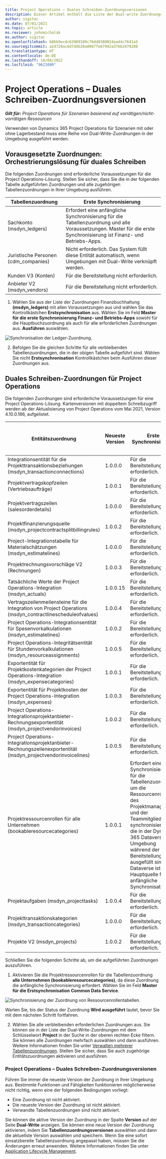 ```yaml
---
title: Project Operations – Duales Schreiben-Zuordnungsversionen
description: Dieser Artikel enthält die Liste der Dual-write Zuordnungen, die für Dynamics 365 Project Operations erforderlich sind.
author: sigitac
ms.date: 07/01/2021
ms.topic: article
ms.reviewer: johnmichalak
ms.author: sigitac
ms.openlocfilehash: b86b9ecdc63989189c76dd8380024aa44c7641a5
ms.sourcegitcommit: a2d720ac6d7ddb20a0967fe87992a376b2478208
ms.translationtype: HT
ms.contentlocale: de-DE
ms.lasthandoff: 10/04/2022
ms.locfileid: "9621080"
---
```

# <a name="project-operations-dual-write-map-versions"></a>Project Operations – Duales Schreiben-Zuordnungsversionen

_**Gilt für:** Project Operations für Szenarien basierend auf vorrätigen/nicht-vorrätigen Ressourcen_

Verwenden von Dynamics 365 Project Operations für Szenarien mit oder ohne Lagerbestand muss eine Reihe von Dual-Write-Zuordnungen in der Umgebung ausgeführt werden. 

## <a name="prerequisite-maps-dual-write-orchestration-solution"></a>Vorausgesetzte Zuordnungen: Orchestrierungslösung für duales Schreiben

Die folgenden Zuordnungen sind erforderliche Voraussetzungen für die Project Operations-Lösung. Stellen Sie sicher, dass Sie die in der folgenden Tabelle aufgeführten Zuordnungen und alle zugehörigen Tabellenzuordnungen in Ihrer Umgebung ausführen.

| Tabellenzuordnung | Erste Synchronisierung |
| --- | --- |
| Sachkonto (msdyn_ledgers) | Erfordert eine anfängliche Synchronisierung für die Tabellenzuordnung und alle Voraussetzungen. Master für die erste Synchronisierung ist Finanz- und Betriebs-Apps. |
| Juristische Personen (cdm_companies) | Nicht erforderlich. Das System füllt diese Entität automatisch, wenn Umgebungen mit Dual-Write verknüpft werden. |
| Kunden V3 (Konten) | Für die Bereitstellung nicht erforderlich. |
| Anbieter V2 (msdyn_vendors) | Für die Bereitstellung nicht erforderlich. |

1. Wählen Sie aus der Liste der Zuordnungen Finanzbuchhaltung **(msdyn\_ledgers)** mit allen Voraussetzungen aus und wählen Sie das Kontrollkästchen **Erstsynchronisation** aus. Wählen Sie im Feld **Master für die erste Synchronisierung** **Finanz- und Betriebs-Apps** sowohl für die Hauptbuchzuordnung als auch für alle erforderlichen Zuordnungen aus. **Ausführen** auswählen.

![Synchronisation der Ledger-Zuordnung.](media/DW6.png)

2. Befolgen Sie die gleichen Schritte für alle verbleibenden Tabellenzuordnungen, die in der obigen Tabelle aufgeführt sind. Wählen Sie nicht **Erstsynchronisation** Kontrollkästchen beim Ausführen dieser Zuordnungen aus.

## <a name="project-operations-dual-write-maps"></a>Duales Schreiben-Zuordnungen für Project Operations

Die folgenden Zuordnungen sind erforderliche Voraussetzungen für eine Project Operations-Lösung. Kartenversionen mit doppeltem Schreibzugriff werden ab der Aktualisierung von Project Operations vom Mai 2021, Version 4.10.0.186, aufgelistet.

| Entitätszuordnung | Neueste Version | Erste Synchronisierung | Erforderliche Dynamics 365 Finance-Version |
| --- | --- | --- | --- |
| Integrationsentität für die Projekttransaktionsbeziehungen (msdyn\_transactionconnections) | 1.0.0.0 | Für die Bereitstellung nicht erforderlich. ||
| Projektvertragskopfzeilen (Vertriebsaufträge) | 1.0.0.1 | Für die Bereitstellung nicht erforderlich. ||
| Projektvertragszeilen (salesorderdetails) | 1.0.0.0 | Für die Bereitstellung nicht erforderlich. ||
| Projektfinanzierungsquelle (msdyn_projectcontractsplitbillingrules) | 1.0.0.2 | Für die Bereitstellung nicht erforderlich. ||
| Project-Integrationstabelle für Materialschätzungen (msdyn\_estimatelines) | 1.0.0.0 | Für die Bereitstellung nicht erforderlich. ||
| Projektrechnungsvorschläge V2 (Rechnungen) | 1.0.0.3 | Für die Bereitstellung nicht erforderlich. ||
| Tatsächliche Werte der Project Operations-Integration (msdyn_actuals) | 1.0.0.15 | Für die Bereitstellung nicht erforderlich. |10.0.29 oder höher|
| Vertragszeilenmeilensteine für die Integration von Project Operations (msdyn_contractlinescheduleofvalues) | 1.0.0.4 | Für die Bereitstellung nicht erforderlich. ||
| Project Operations-Integrationsentität für Spesenvorkalkulationen (msdyn_estimatelines) | 1.0.0.2 | Für die Bereitstellung nicht erforderlich. ||
| Project Operations-Integritätsentität für Stundenvorkalkulationen (msdyn_resourceassignments) | 1.0.0.5 | Für die Bereitstellung nicht erforderlich. ||
| Exportentität für Projektkostenkategorien der Project Operations-Integration (msdyn_expensecategories) | 1.0.0.1 | Für die Bereitstellung nicht erforderlich. ||
| Exportentität für Projektkosten der Project Operations-Integration (msdyn_expenses) | 1.0.0.3 | Für die Bereitstellung nicht erforderlich. ||
| Project Operations-Integrationsprojektanbieter-Rechnungsexportentität (msdyn_projectvendorinvoices) | 1.0.0.2 | Für die Bereitstellung nicht erforderlich. |10.0.29 oder höher|
| Project Operations-Integrationsprojektanbieter-Rechnungszeilenexportentität (msdyn_projectvendorinvoicelines) | 1.0.0.5 | Für die Bereitstellung nicht erforderlich. | 10.0.29 oder höher |
| Projektressourcenrollen für alle Unternehmen (bookableresourcecategories) | 1.0.0.1 | Erfordert eine erste Synchronisierung für die Tabellenzuordnung, um die Ressourcenrollen des Projektmanagers und der Teammitglieder zu synchronisieren, die in der Dynamics 365 Dataverse Umgebung während der Bereitstellung ausgefüllt sind. Dataverse ist die Hauptquelle für die anfängliche Synchronisation. ||
| Projektaufgaben (msdyn_projecttasks) | 1.0.0.4 | Für die Bereitstellung nicht erforderlich. ||
| Projekttransaktionskategorien (msdyn_transactioncategories) | 1.0.0.0 | Für die Bereitstellung nicht erforderlich. ||
| Projekte V2 (msdyn_projects) | 1.0.0.2 | Für die Bereitstellung nicht erforderlich. ||

Schließen Sie die folgenden Schritte ab, um die aufgeführten Zuordnungen auszuführen.

1. Aktivieren Sie die Projektressourcenrollen für die Tabellenzuordnung **alle Unternehmen (bookableresourcecategories)**, da diese Zuordnung die anfängliche Synchronisierung erfordert. Wählen Sie im Feld **Master für die Erstsynchronisation** **Common Data Service**. 

 ![Synchronisierung der Zuordnung von Ressourcenrollentabellen.](media/6ResourceInitialSync.jpg)

 Warten Sie, bis der Status der Zuordnung **Wird ausgeführt** lautet, bevor Sie mit dem nächsten Schritt fortfahren.

2. Wählen Sie alle verbleibenden erforderlichen Zuordnungen aus. Sie können sie in der Liste der Dual-Write-Zuordnungen mit dem Schlüsselwort **Project** in der Suche in der oberen rechten Ecke filtern. Sie können alle Zuordnungen mehrfach auswählen und dann ausführen. Weitere Informationen finden Sie unter [Verwalten mehrerer Tabellenzuordnungen](/dynamics365/fin-ops-core/dev-itpro/data-entities/dual-write/multiple-entity-maps). Stellen Sie sicher, dass Sie auch zugehörige Entitätszuordnungen aktivieren und ausführen.

### <a name="project-operations-dual-write-map-versions"></a>Project Operations – Duales Schreiben-Zuordnungsversionen

Führen Sie immer die neueste Version der Zuordnung in Ihrer Umgebung aus. Bestimmte Funktionen und Fähigkeiten funktionieren möglicherweise nicht richtig, wenn eine der folgenden Bedingungen vorliegt:

- Eine Zuordnung ist nicht aktiviert.
- Die neueste Version der Zuordnung ist nicht aktiviert. 
- Verwandte Tabellenzuordnungen sind nicht aktiviert.

Sie können die aktive Version der Zuordnung in der Spalte **Version** auf der Seite **Dual-Write** anzeigen. Sie können eine neue Version der Zuordnung aktivieren, indem Sie **Tabellenzuordnungsversionen** auswählen und dann die aktuellste Version auswählen und speichern. Wenn Sie eine sofort einsatzbereite Tabellenzuordnung angepasst haben, müssen Sie die Änderungen erneut anwenden. Weitere Informationen finden Sie unter [Application Lifecycle Management](/dynamics365/fin-ops-core/dev-itpro/data-entities/dual-write/app-lifecycle-management).
